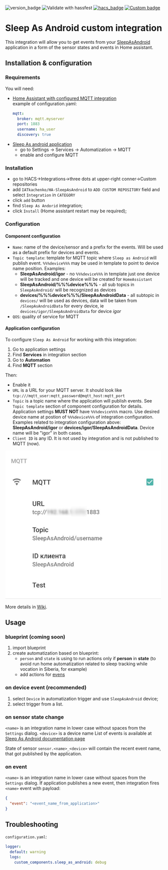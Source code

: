 ![version_badge](https://img.shields.io/badge/recommended%20HA%20version-2021.7-red)
![Validate with hassfest](https://github.com/IATkachenko/HA-SleepAsAndroid/workflows/Validate%20with%20hassfest/badge.svg) 
[![hacs_badge](https://img.shields.io/badge/HACS-Custom-orange.svg)](https://github.com/custom-components/hacs) 
[![Custom badge](https://img.shields.io/endpoint?color=orange&label=patreon&url=https%3A%2F%2Fshieldsio-patreon.vercel.app%2Fapi%2F%3Fusername%3DIATkachenko%26type%3Dpatrons)](https://www.patreon.com/IATkachenko)

# Sleep As Android custom integration

This integration will allow you to get events from your [SleepAsAndroid](https://sleep.urbandroid.org) application in a form of the sensor states and events in Home assistant.

## Installation & configuration
### Requirements
You will need:  
  * [Home Assistant with configured MQTT integration](https://www.home-assistant.io/integrations/mqtt/)
    <br/>example of configuration.yaml:
    ```yaml
    mqtt:
      broker: mqtt.myserver
      port: 1883
      username: ha_user
      discovery: true 
    ```
  * [Sleep As android application](https://play.google.com/store/apps/details?id=com.urbandroid.sleep) 
     * go to Settings -> Services -> Automatization -> MQTT
     * enable and configure MQTT

### Installation
 * go to HACS->Integrations->three dots at upper-right conner->Custom repositories
 * add `IATkachenko/HA-SleepAsAndroid` to `ADD CUSTOM REPOSITORY` field and select `Integration` in `CATEGORY`
 * click `add` button
 * find `Sleep As Andorid` integration;
 * click `Install` (Home assistant restart may be required);

### Configuration 
#### Component configuration
 * `Name`: name of the device/sensor and a prefix for the events. Will be used as a default prefix for devices and events.
 * `Topic template`: template for MQTT topic where `Sleep as Android` will publish event. `%%%device%%%` may be used in template to point to device name position. Examples:
   * **SleepAsAndroid/igor** - no `%%%device%%%` in template just one device will be tracked and one device will be created for `HomeAssistant`
   * **SleepAsAndroid/%%%device%%%** - all sub topics in `SleepAsAndroid/` will be recognized as devices
   * **devices/%%%device%%%/SleepAsAndroidData** - all subtopic in `devices/` will be used as devices, data will be taken from `/SleepAsAndroidData` for every device, ie `devices/igor/SleepAsAndroidData` for device _igor_
 * `QOS`: quality of service for MQTT 

#### Application configuration
To configure `Sleep As Android` for working with this integration:
 1. Go to application settings
 1. Find **Services** in integration section
 1. Go to **Automation**
 1. Find **MQTT** section
 
 Then:
 * Enable it
 * `URL` is a URL for your MQTT server. It should look like `tcp:///mqtt_user:mqtt_password@mqtt_host:mqtt_port`
 * `Topic` is a topic name where the application will publish events. See `Topic template` section of component configuration for details. Application settings **MUST NOT** have `%%%device%%%` macro. Use desired device name at postion of `%%%device%%%` of integration configuration. Examples related to integration configuration above: **SleepAsAndroid/igor** or **devices/igor/SleepAsAndroidData**. Device name will be "igor" in both cases.
 * `Client ID` is any ID. It is not used by integration and is not published to MQTT (now).

![SleepAsAndroid configuration](./docs/images/SleepAsAndroidSetup.png)
 
More details in [Wiki](https://github.com/IATkachenko/HA-SleepAsAndroid/wiki/application-configuration).
 
## Usage
### blueprint (coming soon) ###
 1. import blueprint
 2. create automatization based on blueprint:
    * `person` and `state` is using to run actions only if **person** in **state** (to avoid run home automatization related to sleep tracking while vocation in Siberia, for example)
    * add actions for [evens]((https://docs.sleep.urbandroid.org/services/automation.html#events))
    
### on device event (recommended)
 1. select `Device` in automatization trigger and use `SleepAsAndroid` device;
 1. select trigger from a list.
 
### on sensor state change
`<name>` is an integration name in lower case without spaces from the `Settings` dialog.
`<device>` is a device name
List of events is available at [Sleep As Android documentation page](https://docs.sleep.urbandroid.org/services/automation.html#events)

State of sensor `sensor.<name>_<device>` will contain the recent event name, that got published by the application.
### on event
`<name>` is an integration name in lower case without spaces from the `Settings` dialog.
If application publishes a new event, then integration fires `<name>` event with payload:
```json
{
  "event": "<event_name_from_application>"
}
```

## Troubleshooting
`configuration.yaml`:
```yaml
logger:
  default: warning
  logs:
    custom_components.sleep_as_android: debug
```
